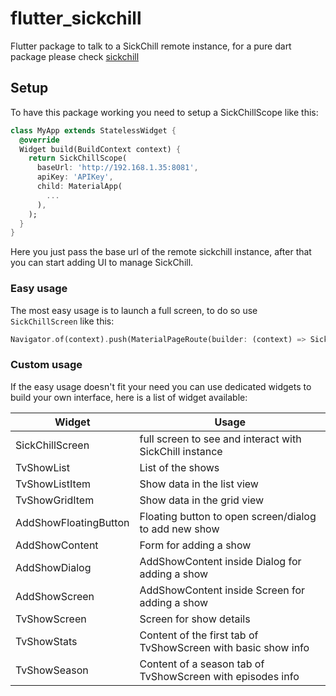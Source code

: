 # flutter_sickchill

Flutter package to talk to a SickChill remote instance, for a pure dart package please check [sickchill](https://github.com/mylisabox/sickchill)

## Setup

To have this package working you need to setup a SickChillScope like this:

```dart
class MyApp extends StatelessWidget {
  @override
  Widget build(BuildContext context) {
    return SickChillScope(
      baseUrl: 'http://192.168.1.35:8081',
      apiKey: 'APIKey',
      child: MaterialApp(
        ...
      ),
    );
  }
}
```

Here you just pass the base url of the remote sickchill instance, after that you can start adding UI to manage SickChill.

### Easy usage

The most easy usage is to launch a full screen, to do so use `SickChillScreen` like this:

```dart
Navigator.of(context).push(MaterialPageRoute(builder: (context) => SickChillScreen()));
```  

### Custom usage

If the easy usage doesn't fit your need you can use dedicated widgets to build your own interface, here is a list of widget available:

| Widget | Usage |
| --- | --- |
| SickChillScreen | full screen to see and interact with SickChill instance |
| TvShowList | List of the shows |
| TvShowListItem | Show data in the list view |
| TvShowGridItem | Show data in the grid view |
| AddShowFloatingButton | Floating button to open screen/dialog to add new show |
| AddShowContent | Form for adding a show |
| AddShowDialog | AddShowContent inside Dialog for adding a show |
| AddShowScreen | AddShowContent inside Screen for adding a show |
| TvShowScreen | Screen for show details |
| TvShowStats | Content of the first tab of TvShowScreen with basic show info |
| TvShowSeason | Content of a season tab of TvShowScreen with episodes info |